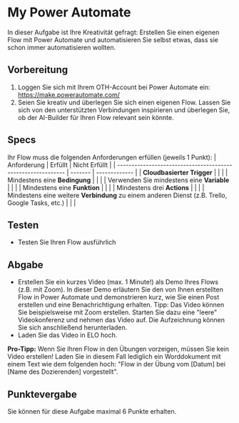 # My Power Automate
In dieser Aufgabe ist Ihre Kreativität gefragt: Erstellen Sie einen eigenen Flow mit Power Automate und automatisieren Sie selbst etwas, dass sie schon immer automatisieren wollten.

## Vorbereitung
1. Loggen Sie sich mit Ihrem OTH-Account bei Power Automate ein: https://make.powerautomate.com/
2. Seien Sie kreativ und überlegen Sie sich einen eigenen Flow. Lassen Sie sich von den unterstützten Verbindungen inspirieren und überlegen Sie, ob der AI-Builder für Ihren Flow relevant sein könnte.

## Specs
Ihr Flow muss die folgenden Anforderungen erfüllen (jeweils 1 Punkt):
| Anforderung                                                  | Erfüllt | Nicht Erfüllt |
| ------------------------------------------------------------ | ------- | ------------- |
| **Cloudbasierter Trigger**                                   |         |               |
| Mindestens eine **Bedingung**                                |         |               |
| Verwenden Sie mindestens eine **Variable**                   |         |               |
| Mindestens eine **Funktion**                                 |         |               |
| Mindestens drei **Actions**                                  |         |               |
| Mindestens eine weitere **Verbindung** zu einem anderen Dienst (z.B. Trello, Google Tasks, etc.) |         |               |

## Testen
* Testen Sie Ihren Flow ausführlich

## Abgabe
* Erstellen Sie ein kurzes Video (max. 1 Minute!) als Demo Ihres Flows (z.B. mit Zoom). In dieser Demo erläutern Sie den von Ihnen erstellten Flow in Power Automate und demonstrieren kurz, wie Sie einen Post erstellen und eine Benachrichtigung erhalten. Tipp: Das Video können Sie beispielsweise mit Zoom erstellen. Starten Sie dazu eine "leere" Videokonferenz und nehmen das Video auf. Die Aufzeichnung können Sie sich anschließend herunterladen.
* Laden Sie das Video in ELO hoch.

**Pro-Tipp:** Wenn Sie Ihren Flow in den Übungen vorzeigen, müssen Sie kein Video erstellen! Laden Sie in diesem Fall lediglich ein Worddokument mit einem Text wie dem folgenden hoch: "Flow in der Übung vom [Datum] bei [Name des Dozierenden] vorgestellt".

## Punktevergabe
Sie können für diese Aufgabe maximal 6 Punkte erhalten.

